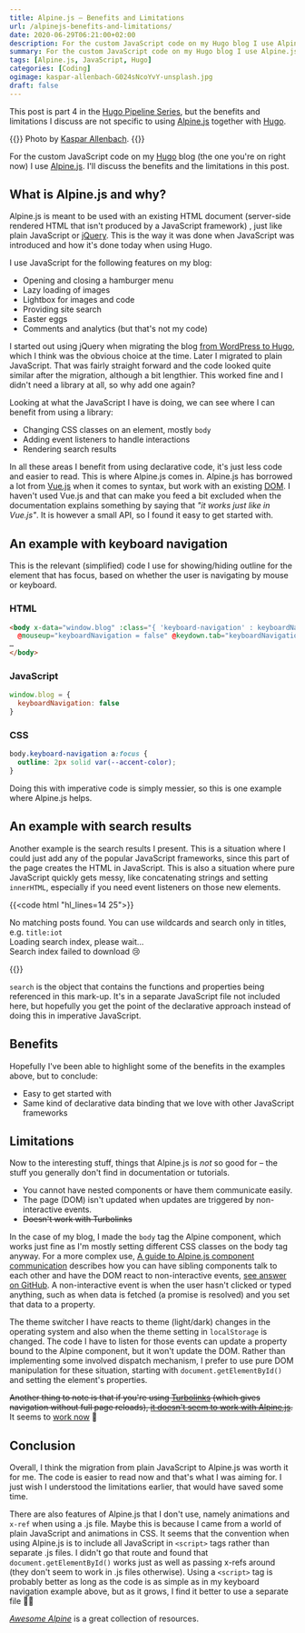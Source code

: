 ```yaml
---
title: Alpine.js – Benefits and Limitations
url: /alpinejs-benefits-and-limitations/
date: 2020-06-29T06:21:00+02:00
description: For the custom JavaScript code on my Hugo blog I use Alpine.js. I’ll discuss the benefits and the limitations in this post. This post is part 4 in the Hugo Pipeline Series, but the benefits and limitations I discuss are not specific to using Alpine.js together with Hugo.
summary: For the custom JavaScript code on my Hugo blog I use Alpine.js. I’ll discuss the benefits and the limitations in this post. This post is part 4 in the Hugo Pipeline Series, but the benefits and limitations I discuss are not specific to using Alpine.js together with Hugo.
tags: [Alpine.js, JavaScript, Hugo]
categories: [Coding]
ogimage: kaspar-allenbach-G024sNcoYvY-unsplash.jpg
draft: false
---
```


This post is part 4 in the [Hugo Pipeline Series](/hugo-pipeline-series-intro/), but the benefits and limitations I discuss are not specific to using [Alpine.js](https://github.com/alpinejs/alpine) together with [Hugo](https://gohugo.io/).

{{<post-image image="kaspar-allenbach-G024sNcoYvY-unsplash.jpg" alt="white and gray mountains">}}
Photo by <a href="https://unsplash.com/@kasparallenbach">
Kaspar Allenbach</a>.
{{</post-image>}}

For the custom JavaScript code on my [Hugo](https://gohugo.io/) blog (the one you're on right now) I use [Alpine.js](https://github.com/alpinejs/alpine). I'll discuss the benefits and the limitations in this post.

## What is Alpine.js and why?
Alpine.js is meant to be used with an existing HTML document (server-side rendered HTML that isn't produced by a JavaScript framework) , just like plain JavaScript or [jQuery](https://jquery.com/). This is the way it was done when JavaScript was introduced and how it's done today when using Hugo.

I use JavaScript for the following features on my blog:
* Opening and closing a hamburger menu
* Lazy loading of images
* Lightbox for images and code
* Providing site search
* Easter eggs
* Comments and analytics (but that's not my code)

I started out using jQuery when migrating the blog [from WordPress to Hugo](/switching-from-wordpress-to-hugo), which I think was the obvious choice at the time. Later I migrated to plain JavaScript. That was fairly straight forward and the code looked quite similar after the migration, although a bit lengthier. This worked fine and I didn't need a library at all, so why add one again?

Looking at what the JavaScript I have is doing, we can see where I can benefit from using a library:
* Changing CSS classes on an element, mostly `body`
* Adding event listeners to handle interactions
* Rendering search results

In all these areas I benefit from using declarative code, it's just less code and easier to read. This is where Alpine.js comes in. Alpine.js has borrowed a lot from [Vue.js](https://vuejs.org/) when it comes to syntax, but work with an existing [DOM][5]. I haven't used Vue.js and that can make you feed a bit excluded when the documentation explains something by saying that _"it works just like in Vue.js"_.  It is however a small API, so I found it easy to get started with.

## An example with keyboard navigation
This is the relevant (simplified) code I use for showing/hiding outline for the element that has focus, based on whether the user is navigating by mouse or keyboard.

### HTML
``` html
<body x-data="window.blog" :class="{ 'keyboard-navigation' : keyboardNavigation }"
  @mouseup="keyboardNavigation = false" @keydown.tab="keyboardNavigation = true">
…
</body>
```
### JavaScript
``` js
window.blog = {
  keyboardNavigation: false
}
```
### CSS
``` css
body.keyboard-navigation a:focus {
  outline: 2px solid var(--accent-color);
}
```

Doing this with imperative code is simply messier, so this is one example where Alpine.js helps.

## An example with search results

Another example is the search results I present. This is a situation where I could just add any of the popular JavaScript frameworks, since this part of the page creates the HTML in JavaScript. This is also a situation where pure JavaScript quickly gets messy, like concatenating strings and setting `innerHTML`, especially if you need event listeners on those new elements.

{{<code html "hl_lines=14 25">}}
<div class="search-results-container">
  <div id="search-output" x-show="search.textInSearchBox">
    <div id="no-results-message" x-show="search.store && search.textInSearchBox && !search.hits.length">
      No matching posts found. You can use wildcards and search only in titles, e.g. <code>title:iot</code>
    </div>
    <div id="index-loading-message" x-show="!search.indexLoadFailed && search.indexLoading && search.textInSearchBox">
      <span class="icon-spinner" aria-hidden="true"></span> Loading search index, please wait...
    </div>
    <div id="index-failed-message" x-show="search.indexLoadFailed && search.textInSearchBox">
      Search index failed to download 😢
    </div>
    <div id="number-of-hits-message" x-text="search.getHitsText()" x-show="search.hits.length"></div>
    <ol class="result-list" x-show="search.hits.length" x-ref="hits">
      <template x-for="hit in search.hits" :key="hit.ref">
        <li>
          <h2><a :href='hit.ref' x-text="search.fromStore(hit).title"></a></h2>
          <div class="entry-meta">
            <time class="published" :datetime="search.fromStore(hit).dateiso">
              <svg class="icon icon-calendar"><use xlink:href="#icon-calendar"></use></svg>
              <span x-text="search.fromStore(hit).dateformatted"></span>
            </time>
          </div>
          <p x-text="search.fromStore(hit).summary"></p>
        </li>
      </template>
    </ol>
  </div>
</div>
{{</code>}}

`search` is the object that contains the functions and properties being referenced in this mark-up. It's in a separate JavaScript file not included here, but hopefully you get the point of the declarative approach instead of doing this in imperative JavaScript.

## Benefits

Hopefully I've been able to highlight some of the benefits in the examples above, but to conclude:

* Easy to get started with
* Same kind of declarative data binding that we love with other JavaScript frameworks

## Limitations

Now to the interesting stuff, things that Alpine.js is _not_ so good for – the stuff you generally don't find in documentation or tutorials.

* You cannot have nested components or have them communicate easily.
* The page (DOM) isn't updated when updates are triggered by non-interactive events.
* ~~Doesn't work with Turbolinks~~

In the case of my blog, I made the `body` tag the Alpine component, which works just fine as I'm mostly setting different CSS classes on the body tag anyway. For a more complex use, [A guide to Alpine.js component communication][4] describes how you can have sibling components talk to each other and have the DOM react to non-interactive events, [see answer on GitHub][3]. A non-interactive event is when the user hasn't clicked or typed anything, such as when data is fetched (a promise is resolved) and you set that data to a property.

The theme switcher I have reacts to theme (light/dark) changes in the operating system and also when the theme setting in `localStorage` is changed. The code I have to listen for those events can update a property bound to the Alpine component, but it won't update the DOM. Rather than implementing some involved dispatch mechanism, I prefer to use pure DOM manipulation for these situation, starting with `document.getElementById()` and setting the element's properties.

~~Another thing to note is that if you're using [Turbolinks][2] (which gives navigation without full page reloads), [it doesn't seem to work with Alpine.js][1].~~ It seems to [work now](https://github.com/gohugoio/hugo-mod-jslibs/tree/master/turbolinks) 👏

## Conclusion

Overall, I think the migration from plain JavaScript to Alpine.js was worth it for me. The code is easier to read now and that's what I was aiming for. I just wish I understood the limitations earlier, that would have saved some time.

There are also features of Alpine.js that I don't use, namely animations and `x-ref` when using a .js file. Maybe this is because I came from a world of plain JavaScript and animations in CSS. It seems that the convention when using Alpine.js is to include all JavaScript in `<script>` tags rather than separate .js files. I didn't go that route and found that `document.getElementById()` works just as well as passing x-refs around (they don't seem to work in .js files otherwise). Using a `<script>` tag is probably better as long as the code is as simple as in my keyboard navigation example above, but as it grows, I find it better to use a separate file 🤷‍♂️

_[Awesome Alpine][6]_ is a great collection of resources.

[1]: https://github.com/alpinejs/alpine/issues/319
[2]: https://github.com/turbolinks/turbolinks
[3]: https://github.com/alpinejs/alpine/discussions/585
[4]: https://codewithhugo.com/alpinejs-component-communication-event-bus/
[5]: https://en.wikipedia.org/wiki/Document_Object_Model
[6]: https://github.com/alpine-collective/awesome
